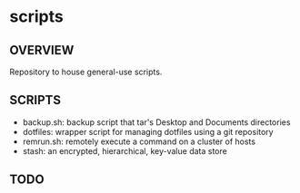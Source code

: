 # scripts
## OVERVIEW
Repository to house general-use scripts.

## SCRIPTS
- backup.sh: backup script that tar's Desktop and Documents directories
- dotfiles: wrapper script for managing dotfiles using a git repository
- remrun.sh: remotely execute a command on a cluster of hosts
- stash: an encrypted, hierarchical, key-value data store

## TODO
